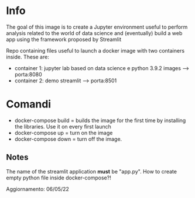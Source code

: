 # Info

The goal of this image is to create a Jupyter environment useful to perform analysis related to the world of data science and (eventually) build a web app using the framework proposed by Streamlit

Repo containing files useful to launch a docker image with two containers inside. These are:
- container 1: jupyter lab based on data science e python 3.9.2 images --> porta:8080
- container 2: demo streamlit --> porta:8501

# Comandi
- docker-compose build = builds the image for the first time by installing the libraries. Use it on every first launch 
- docker-compose up = turn on the image 
- docker-compose down = turn off the image.

## Notes
The name of the streamlit application **must** be "app.py". How to create empty python file inside docker-compose?!

Aggiornamento: 06/05/22